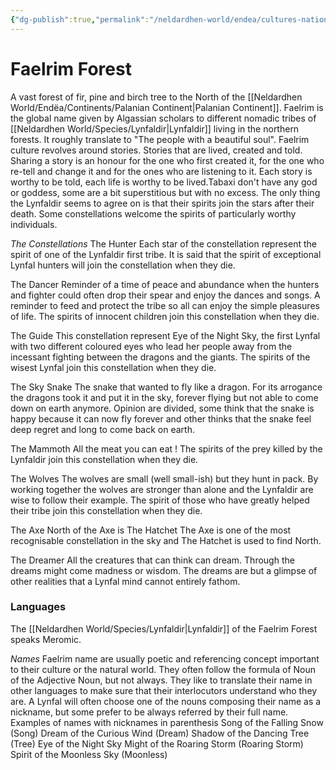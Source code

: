 ```yaml
---
{"dg-publish":true,"permalink":"/neldardhen-world/endea/cultures-nations/places/faelrim-forest/"}
---
```


# Faelrim Forest
A vast forest of fir, pine and birch tree to the North of the [[Neldardhen World/Endëa/Continents/Palanian Continent\|Palanian Continent]].
Faelrim is the global name given by Algassian scholars to different nomadic tribes of [[Neldardhen World/Species/Lynfaldir\|Lynfaldir]] living in the northern forests. It roughly translate to "The people with a beautiful soul". Faelrim culture revolves around stories.
Stories that are lived, created and told. Sharing a story is an honour for the one who first created it, for the one who re-tell and change it and for the ones who are listening to it.
Each story is worthy to be told, each life is worthy to be lived.Tabaxi don't have any god or goddess, some are a bit superstitious but with no excess.
The only thing the Lynfaldir seems to agree on is that their spirits join the stars after their death. Some constellations welcome the spirits of particularly worthy individuals.

*The Constellations*
The Hunter
Each star of the constellation represent the spirit of one of the Lynfaldir first tribe. It is said that the spirit of exceptional Lynfal hunters will join the constellation when they die.

The Dancer
Reminder of a time of peace and abundance when the hunters and fighter could often drop their spear and enjoy the dances and songs.
A reminder to feed and protect the tribe so all can enjoy the simple pleasures of life. The spirits of innocent children join this constellation when they die.

The Guide
This constellation represent Eye of the Night Sky, the first Lynfal with two different coloured eyes who lead her people away from the incessant fighting between the dragons and the giants.
The spirits of the wisest Lynfal join this constellation when they die.

The Sky Snake
The snake that wanted to fly like a dragon. For its arrogance the dragons took it and put it in the sky, forever flying but not able to come down on earth anymore.
Opinion are divided, some think that the snake is happy because it can now fly forever and other thinks that the snake feel deep regret and long to come back on earth.

The Mammoth
All the meat you can eat ! The spirits of the prey killed by the Lynfaldir join this constellation when they die.

The Wolves
The wolves are small (well small-ish) but they hunt in pack. By working together the wolves are stronger than alone and the Lynfaldir are wise to follow their example.
The spirit of those who have greatly helped their tribe join this constellation when they die.

The Axe North of the Axe is The Hatchet
The Axe is one of the most recognisable constellation in the sky and The Hatchet is used to find North.

The Dreamer
All the creatures that can think can dream. Through the dreams might come madness or wisdom. The dreams are but a glimpse of other realities that a Lynfal mind cannot entirely fathom.

### Languages
The [[Neldardhen World/Species/Lynfaldir\|Lynfaldir]] of the Faelrim Forest speaks Meromic.

*Names*
Faelrim name are usually poetic and referencing concept important to their culture or the natural world. They often follow the formula of Noun of the Adjective Noun, but not always. They like to translate their name in other languages to make sure that their interlocutors understand who they are.
A Lynfal will often choose one of the nouns composing their name as a nickname, but some prefer to be always referred by their full name.
Examples of names with nicknames in parenthesis
    Song of the Falling Snow (Song)
    Dream of the Curious Wind (Dream)
    Shadow of the Dancing Tree (Tree)
    Eye of the Night Sky
    Might of the Roaring Storm (Roaring Storm)
    Spirit of the Moonless Sky (Moonless)


